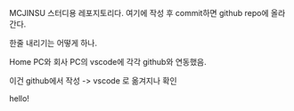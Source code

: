 MCJINSU 스터디용 레포지토리다.
여기에 작성 후 commit하면  github repo에 올라간다.

한줄 내리기는 어떻게 하나.

Home PC와 회사 PC의 vscode에 각각 github와 연동했음. 

이건 github에서 작성 -> vscode 로 옮겨지나 확인

hello!
